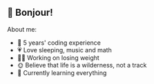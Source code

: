 ## 🍺 Bonjour!

About me:

- 🔧 5 years' coding experience
- 💗 Love sleeping, music and math
- 🏃‍♀️ Working on losing weight 
- 🌞 Believe that life is a wilderness, not a track
- 🐶 Currently learning everything

